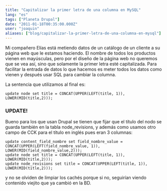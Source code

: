 ```yaml
---
title: "Capitalizar la primer letra de una columna en MySQL"
lang: "es"
tags: ["Planeta Drupal"]
date: "2011-01-18T00:35:00.000Z"
user: "joaquin"
aliases: ["blog/capitalizar-la-primer-letra-de-una-columna-en-mysql"]
---
```


Mi compañero Elías está metiendo datos de un catálogo de un cliente a su página web que le estamos haciendo. El nombre de todos los productos vienen en mayúsculas, pero por el diseño de la página web no queremos que se vea así, sino que solamente la primer letra esté capitalizada. Para facilitar la entrada de datos lo que hacemos es meter todos los datos como vienen y después usar SQL para cambiar la columna.

La sentencia que utilizamos al final es:

    update node set title = CONCAT(UPPER(LEFT(title, 1)), LOWER(MID(title,2)));

### UPDATE!

Bueno para los que usan Drupal se tienen que fijar que el título del nodo se guarda también en la tabla node_revisions, y además como usamos otro campo de CCK para el título en inglés pues eran 3 columnas:

    update content_field_nombre set field_nombre_value = CONCAT(UPPER(LEFT(field_nombre_value, 1)), LOWER(MID(field_nombre_value,2)));
    update node set title = CONCAT(UPPER(LEFT(title, 1)), LOWER(MID(title,2)));
    update node_revisions set title = CONCAT(UPPER(LEFT(title, 1)), LOWER(MID(title,2)));

y no se olviden de limpiar los cachés porque si no, seguirían viendo contenido viejito que ya cambió en la BD.